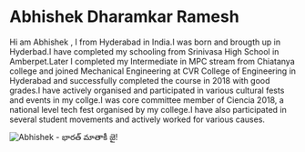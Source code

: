 # Abhishek Dharamkar Ramesh

Hi am Abhishek , I from Hyderabad in India.I was born and brougth up in Hyderbad.I have completed my schooling from Srinivasa High School in Amberpet.Later I completed my Intermediate in MPC stream from Chiatanya college and joined Mechanical Engineering at CVR College of Engineering in Hyderabad and successfully completed the course in 2018 with good grades.I have actively organised and  participated in various cultural fests and events in my collge.I was core committee member of Ciencia 2018, a national level tech fest organised by my college.I have also participated in several student movements and actively worked for various causes.

![Abhishek - భారత్ మాతాకీ జై!](/C:\Users\s546553\Downloads\NorthWest\WebApps\webapps-repos\assignment2-DharamkarR\pp.jpg "ok")
